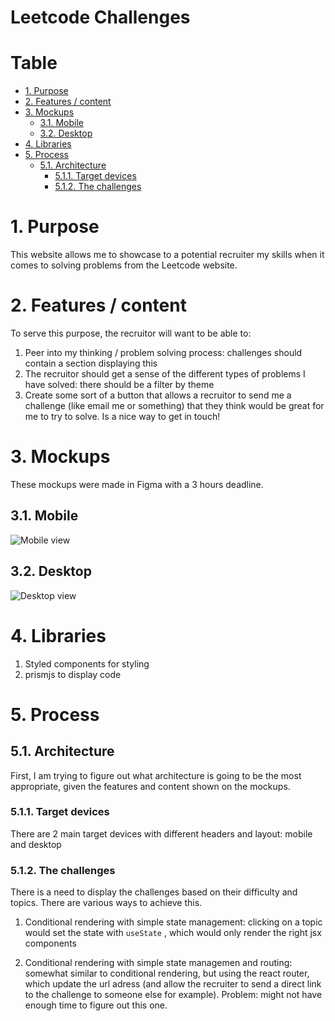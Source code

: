 # Leetcode Challenges<!-- omit in toc -->

# Table <!-- omit in toc -->

- [1. Purpose](#1-purpose)
- [2. Features / content](#2-features--content)
- [3. Mockups](#3-mockups)
  - [3.1. Mobile](#31-mobile)
  - [3.2. Desktop](#32-desktop)
- [4. Libraries](#4-libraries)
- [5. Process](#5-process)
  - [5.1. Architecture](#51-architecture)
    - [5.1.1. Target devices](#511-target-devices)
    - [5.1.2. The challenges](#512-the-challenges)

# 1. Purpose

This website allows me to showcase to a potential recruiter my skills when it comes to solving problems from the Leetcode website.

# 2. Features / content

To serve this purpose, the recruitor will want to be able to:

1. Peer into my thinking / problem solving process: challenges should contain a section displaying this
2. The recruitor should get a sense of the different types of problems I have solved: there should be a filter by theme
3. Create some sort of a button that allows a recruitor to send me a challenge (like email me or something) that they think would be great for me to try to solve. Is a nice way to get in touch!

# 3. Mockups

These mockups were made in Figma with a 3 hours deadline.

## 3.1. Mobile

![Mobile view](https://i.ibb.co/hdkWsf0/mobile-view.png)

## 3.2. Desktop

![Desktop view](https://i.ibb.co/jfFk7JB/desktop.png)

# 4. Libraries

1. Styled components for styling
2. prismjs to display code

# 5. Process

## 5.1. Architecture

First, I am trying to figure out what architecture is going to be the most appropriate, given the features and content shown on the mockups.

### 5.1.1. Target devices

There are 2 main target devices with different headers and layout: mobile and desktop

### 5.1.2. The challenges

There is a need to display the challenges based on their difficulty and topics. There are various ways to achieve this.

1. Conditional rendering with simple state management: clicking on a topic would set the state with `useState` , which would only render the right jsx components

2. Conditional rendering with simple state managemen and routing: somewhat similar to conditional rendering, but using the react router, which update the url adress (and allow the recruiter to send a direct link to the challenge to someone else for example). Problem: might not have enough time to figure out this one.
